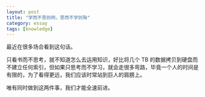 ```yaml
---
layout: post
title: "学而不思则罔，思而不学则殆"
category: essay
tags: [knowledge]
---
```



最近在很多场合看到这句话。


只看书而不思考，就不知道怎么去运用知识，好比将几个 TB 的数据拷贝到硬盘而不建立任何索引，但如果只思考而不学习，就会走很多弯路，毕竟一个人的时间是有限的，为了看得更远，我们应该时常站到巨人的肩膀上。


唯有同时做到这两件事，我们才能全速前进。




